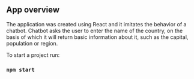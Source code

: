 ## App overview

The application was created using React and it imitates the behavior of a chatbot. Chatbot asks the user to enter the name of the country, on the basis of which it will return basic information about it, such as the capital, population or region.

To start a project run:

### `npm start`

